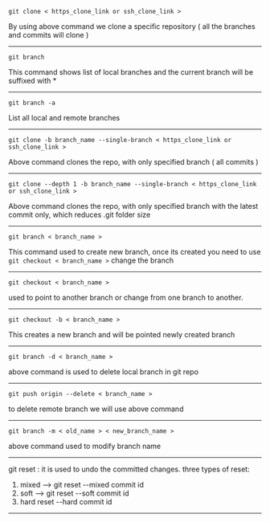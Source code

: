 ```
git clone < https_clone_link or ssh_clone_link >
```
By using above command we clone a specific repository ( all the branches and commits will clone )

--------------------------
```
git branch 
```
This command shows list of local branches and the current branch will be suffixed with *

------------
```
git branch -a
```
List all local and remote branches 

-----------------
```
git clone -b branch_name --single-branch < https_clone_link or ssh_clone_link >
```
Above command clones the repo, with only specified branch ( all commits )

-----------

```
git clone --depth 1 -b branch_name --single-branch < https_clone_link or ssh_clone_link >
```

Above command clones the repo, with only specified branch with the latest commit only, which reduces .git folder size

-------------
```
git branch < branch_name >  
```
This command used to create new branch, once its created you need to use ``` git checkout < branch_name > ``` change the branch 

-------------
```
git checkout < branch_name >
```
used to point to another branch or change from one branch to another. 

---------------
```
git checkout -b < branch_name >
```
This creates a new branch and will be pointed newly created branch 

---------

```
git branch -d < branch_name >
```
above command is used to delete local branch in git repo

--------------

```
git push origin --delete < branch_name >
```

to delete remote branch we will use above command 

----------------

```
git branch -m < old_name > < new_branch_name >
```

above command used to modify branch name 

-----------------------
git reset : it is used to undo the committed changes.
three types of reset:
1. mixed --> git reset --mixed commit id
2. soft --> git reset --soft commit id
3. hard reset --hard commit id
------------------------------
```
